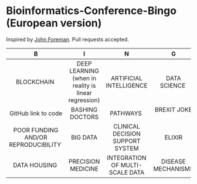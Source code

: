# Bioinformatics-Conference-Bingo (European version)

Inspired by [John Foreman](https://twitter.com/John4man). Pull requests accepted.

| B                | I                       | N                                                       | G                                                                             | O                    |
| :-----------:    | :-------------:         | :-------------:                                         | :-------------:                                                               | :-------------:      |
| BLOCKCHAIN  | DEEP LEARNING (when in reality is linear regression)| ARTIFICIAL INTELLIGENCE  | DATA SCIENCE | FAIR DATA |
| GitHub link to code | BASHING DOCTORS  | PATHWAYS | BREXIT JOKE  | COMORBIDITIES |
| POOR FUNDING AND/OR REPRODUCIBILITY   | BIG DATA | CLINICAL DECISION SUPPORT SYSTEM | ELIXIR | BioArXiv |
| DATA HOUSING | PRECISION MEDICINE | INTEGRATION OF MULTI-SCALE DATA | DISEASE MECHANISMS | [GDPRs](https://www.dpnetwork.org.uk/gdpr/) |
